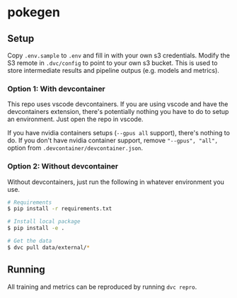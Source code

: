 # pokegen
## Setup
Copy `.env.sample` to `.env` and fill in with your own s3 credentials. Modify the S3 remote in `.dvc/config` to point to your own s3 bucket. This is used to store intermediate results and pipeline outpus (e.g. models and metrics).

### Option 1: With devcontainer
This repo uses vscode devcontainers. If you are using vscode and have the devcontainers extension, there's potentially nothing you have to do to setup an environment. Just open the repo in vscode.

If you have nvidia containers setups (`--gpus all` support), there's nothing to do.
If you don't have nvidia container support, remove `"--gpus", "all",` option from `.devcontainer/devcontainer.json`.

### Option 2: Without devcontainer
Without devcontainers, just run the following in whatever environment you use.
```bash
# Requirements
$ pip install -r requirements.txt

# Install local package
$ pip install -e .

# Get the data
$ dvc pull data/external/*
``` 


## Running
All training and metrics can be reproduced by running `dvc repro`.
